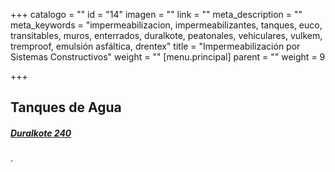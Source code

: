 +++
catalogo = ""
id = "14"
imagen = ""
link = ""
meta_description = ""
meta_keywords = "impermeabilizacion, impermeabilizantes, tanques, euco, transitables, muros, enterrados, duralkote, peatonales, vehiculares, vulkem, tremproof, emulsión asfáltica, drentex"
title = "Impermeabilización por Sistemas Constructivos"
weight = ""
[menu.principal]
parent = ""
weight = 9

+++
## **Tanques de Agua**

##### [Duralkote 240](https://www.nvtconstruccion.com/productos/recubrimientos-epoxicos/)

.